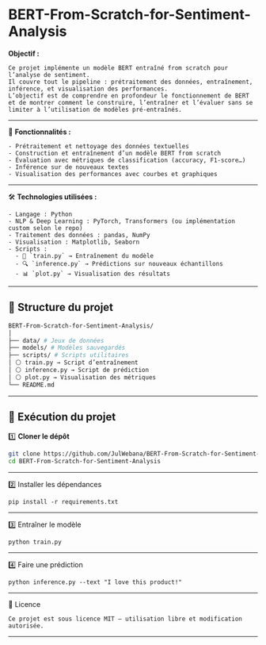 # BERT-From-Scratch-for-Sentiment-Analysis



**Objectif :**

```
Ce projet implémente un modèle BERT entraîné from scratch pour l’analyse de sentiment.
Il couvre tout le pipeline : prétraitement des données, entraînement, inférence, et visualisation des performances.
L’objectif est de comprendre en profondeur le fonctionnement de BERT et de montrer comment le construire, l’entraîner et l’évaluer sans se limiter à l’utilisation de modèles pré-entraînés.

```

---



🚀 **Fonctionnalités :**

```
- Prétraitement et nettoyage des données textuelles
- Construction et entraînement d’un modèle BERT from scratch
- Évaluation avec métriques de classification (accuracy, F1-score…)
- Inférence sur de nouveaux textes
- Visualisation des performances avec courbes et graphiques

```

---

🛠️ **Technologies utilisées :**

```
- Langage : Python
- NLP & Deep Learning : PyTorch, Transformers (ou implémentation custom selon le repo)
- Traitement des données : pandas, NumPy
- Visualisation : Matplotlib, Seaborn
- Scripts :
  - 🎯 `train.py` → Entraînement du modèle  
  - 🔍 `inference.py` → Prédictions sur nouveaux échantillons  
  - 📊 `plot.py` → Visualisation des résultats

```
---

## 📂 Structure du projet  

```bash
BERT-From-Scratch-for-Sentiment-Analysis/
│
├── data/ # Jeux de données
├── models/ # Modèles sauvegardés
├── scripts/ # Scripts utilitaires
│ ⚪ train.py → Script d’entraînement
│ ⚪ inference.py → Script de prédiction
│ ⚪ plot.py → Visualisation des métriques
└── README.md

```


---

## 🚀 Exécution du projet  



1️⃣ **Cloner le dépôt**

```bash
git clone https://github.com/JulWebana/BERT-From-Scratch-for-Sentiment-Analysis.git
cd BERT-From-Scratch-for-Sentiment-Analysis

```

---


2️⃣ Installer les dépendances

```
pip install -r requirements.txt

```
---

3️⃣ Entraîner le modèle

```
python train.py

```

---

4️⃣ Faire une prédiction

```
python inference.py --text "I love this product!"

```


---

📄 Licence
```
Ce projet est sous licence MIT – utilisation libre et modification autorisée.

```


---
